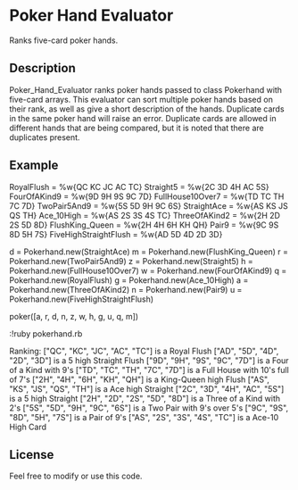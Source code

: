 Poker Hand Evaluator
====================

Ranks five-card poker hands.

Description
-----------

Poker_Hand_Evaluator ranks poker hands passed to class Pokerhand with five-card arrays. This evaluator can sort multiple poker hands based on their rank, as well as give a short description of the hands. Duplicate cards in the same poker hand will raise an error. Duplicate cards are allowed in different hands that are being compared, but it is noted that there are duplicates present.

Example
-------


RoyalFlush = %w{QC KC JC AC TC}
Straight5 = %w{2C 3D 4H AC 5S}
FourOfAKind9 = %w{9D 9H 9S 9C 7D} 
FullHouse10Over7 = %w{TD TC TH 7C 7D} 
TwoPair5And9 = %w{5S 5D 9H 9C 6S} 
StraightAce = %w{AS KS JS QS TH}
Ace_10High = %w{AS 2S 3S 4S TC} 
ThreeOfAKind2 = %w{2H 2D 2S 5D 8D}
FlushKing_Queen = %w{2H 4H 6H KH QH}
Pair9 = %w{9C 9S 8D 5H 7S}
FiveHighStraightFlush = %w{AD 5D 4D 2D 3D}

d = Pokerhand.new(StraightAce)
m = Pokerhand.new(FlushKing_Queen)
r = Pokerhand.new(TwoPair5And9)
z = Pokerhand.new(Straight5)
h = Pokerhand.new(FullHouse10Over7)
w = Pokerhand.new(FourOfAKind9)
q = Pokerhand.new(RoyalFlush)
g = Pokerhand.new(Ace_10High)
a = Pokerhand.new(ThreeOfAKind2)
n = Pokerhand.new(Pair9)
u = Pokerhand.new(FiveHighStraightFlush)

poker([a, r, d, n, z, w, h, g, u, q, m])

:!ruby pokerhand.rb


Ranking:
["QC", "KC", "JC", "AC", "TC"] is a Royal Flush
["AD", "5D", "4D", "2D", "3D"] is a 5 high Straight Flush
["9D", "9H", "9S", "9C", "7D"] is a Four of a Kind with 9's
["TD", "TC", "TH", "7C", "7D"] is a Full House with 10's full of 7's
["2H", "4H", "6H", "KH", "QH"] is a King-Queen high Flush
["AS", "KS", "JS", "QS", "TH"] is a Ace high Straight
["2C", "3D", "4H", "AC", "5S"] is a 5 high Straight
["2H", "2D", "2S", "5D", "8D"] is a Three of a Kind with 2's
["5S", "5D", "9H", "9C", "6S"] is a Two Pair with 9's over 5's
["9C", "9S", "8D", "5H", "7S"] is a Pair of 9's
["AS", "2S", "3S", "4S", "TC"] is a Ace-10 High Card



License
-------

Feel free to modify or use this code.
